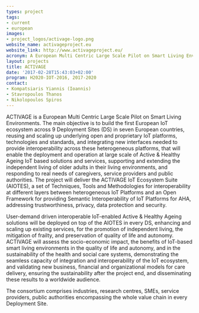 ```yaml
---
types: project
tags:
- current
- european
images:
- project_logos/activage-logo.png
website_name: activageproject.eu
website_link: http://www.activageproject.eu/
acronym: A European Multi Centric Large Scale Pilot on Smart Living Environments.
layout: projects
title: ACTIVAGE
date: '2017-02-28T15:43:03+02:00'
program: H2020-IOT-2016, 2017-2020
contact:
- Kompatsiaris Yiannis (Ioannis)
- Stavropoulos Thanos
- Nikolopoulos Spiros
---
```

ACTIVAGE is a European Multi Centric Large Scale Pilot on Smart Living Environments. The main objective is to build the first European IoT ecosystem across 9 Deployment Sites (DS) in seven European countries, reusing and scaling up underlying open and proprietary IoT platforms, technologies and standards, and integrating new interfaces needed to provide interoperability across these heterogeneous platforms, that will enable the deployment and operation at large scale of Active & Healthy Ageing IoT based solutions and services, supporting and extending the independent living of older adults in their living environments, and responding to real needs of caregivers, service providers and public authorities. The project will deliver the ACTIVAGE IoT Ecosystem Suite (AIOTES), a set of Techniques, Tools and Methodologies for interoperability at different layers between heterogeneous IoT Platforms and an Open Framework for providing Semantic Interoperability of IoT Platforms for AHA, addressing trustworthiness, privacy, data protection and security.

User-demand driven interoperable IoT-enabled Active & Healthy Ageing solutions will be deployed on top of the AIOTES in every DS, enhancing and scaling up existing services, for the promotion of independent living, the mitigation of frailty, and preservation of quality of life and autonomy. ACTIVAGE will assess the socio-economic impact, the benefits of IoT-based smart living environments in the quality of life and autonomy, and in the sustainability of the health and social care systems, demonstrating the seamless capacity of integration and interoperability of the IoT ecosystem, and validating new business, financial and organizational models for care delivery, ensuring the sustainability after the project end, and disseminating these results to a worldwide audience.

The consortium comprises industries, research centres, SMEs, service providers, public authorities encompassing the whole value chain in every Deployment Site.
